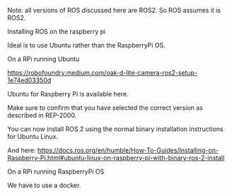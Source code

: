 Note: all versions of ROS discussed here are ROS2. 
So ROS assumes it is ROS2.


Installing ROS on the raspberry pi

Ideal is to use Ubuntu rather than the RaspberryPi OS.

On a RPi running Ubuntu

https://robofoundry.medium.com/oak-d-lite-camera-ros2-setup-1e74ed03350d

Ubuntu for Raspberry Pi is available here.

Make sure to confirm that you have selected the correct version as described in REP-2000.

You can now install ROS 2 using the normal binary installation instructions for Ubuntu Linux.

And here:
https://docs.ros.org/en/humble/How-To-Guides/Installing-on-Raspberry-Pi.html#ubuntu-linux-on-raspberry-pi-with-binary-ros-2-install

On a RPi running RaspberryPi OS

We have to use a docker.

    



